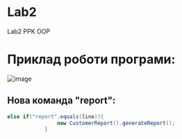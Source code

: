 # Lab2
Lab2 PPK OOP

# Приклад роботи програми:
<img src="https://i.ibb.co/5Ly2JH3/image.png" alt="image" border="0">

## Нова команда "report":
```java
else if("report".equals(line)){
                new CustomerReport().generateReport();
            }
